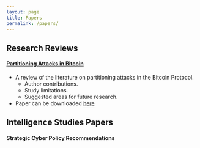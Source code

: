 ```yaml
---
layout: page
title: Papers
permalink: /papers/
---
```


## Research Reviews

#### [Partitioning Attacks in Bitcoin](https://tfrank0651.github.io/papers/BTC/)
- A review of the literature on partitioning attacks in the Bitcoin Protocol.
  - Author contributions.
  - Study limitations.
  - Suggested areas for future research.
- Paper can be downloaded [here](https://github.com/tfrank0651/tfrank0651.github.io/blob/988ab63ad4ff25a85e87c87d65afce5852ffd3a8/papers/An%20Analysis%20of%20Studies%20on%20Partitioning%20Attacks%20in%20Bitcoin%20and%20Proposed%20Countermeasures.pdf)

## Intelligence Studies Papers

#### Strategic Cyber Policy Recommendations 
